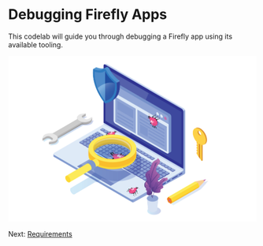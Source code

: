 # Debugging Firefly Apps

This codelab will guide you through debugging a Firefly app using its available tooling.

![front-banner](https://github.com/AdobeDocs/adobeio-codelabs-debugging/blob/master/lessons/assets/front-banner.png?raw=true)

Next: [Requirements](lessons/requirements.md)